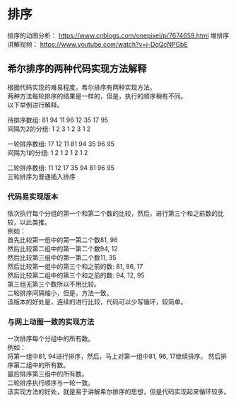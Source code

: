 # 排序
排序的动图分析： https://www.cnblogs.com/onepixel/p/7674659.html
堆排序讲解视频： https://www.youtube.com/watch?v=j-DqQcNPGbE

## 希尔排序的两种代码实现方法解释
根据代码实现的难易程度，希尔排序有两种实现方法。  
两种方法每轮排序的结果是一样的，但是，执行的顺序稍有不同。  
以下举例进行解释。

待排序数组:    81  94  11  96  12  35  17  95  
间隔为2的分组:  1   2   3   1   2   3   1   2  

一轮排序数组:  17  12  11  81  94  35  96  95  
间隔为1的分组:  1   2   1   2   1   2   1   2  

二轮排序数组:  11  12  17  35  94  81  96  95  
三轮排序为普通插入排序  

### 代码易实现版本
依次执行每个分组的第一个和第二个数的比较，然后，进行第三个和之前数的比较，以此类推。  
例如：  
首先比较第一组中的第一第二个数81, 96  
然后比较第二组中的第一第二个数94, 12  
然后比较第三组中的第一第二个数11, 35  
然后比较第一组中的第三个和之前的数: 81, 96, 17  
然后比较第二组中的第三个和之前的数: 94, 12, 95  
第三组无第三个数所以不用比较。  
二轮排序间隔缩小，但是，方法一致。  
该版本的好处是，连续的进行比较，代码可以少写循环，较简单。

### 与网上动图一致的实现方法
一次排序每个分组中的所有数。  
例如：  
将第一组中81, 94进行排序，然后，马上对第一组中81, 96, 17继续排序。
然后排序第二组中的所有数。  
最后排序第三组中的所有数。  
二轮排序执行顺序与一轮一致。  
该实现方法的好处，就是易于讲解希尔排序的思想，但是代码实现起来循环较多。